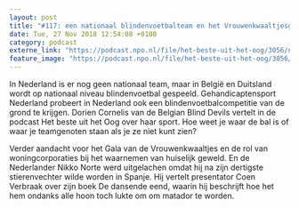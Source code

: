 ```yaml
---
layout: post
title: "#117: een nationaal blindenvoetbalteam en het Vrouwenkwaaltjesgala"
date: Tue, 27 Nov 2018 12:54:08 +0100
category: podcast
externe_link: "https://podcast.npo.nl/file/het-beste-uit-het-oog/3056/nporadio1_het-beste-uit-het-oog_20181127_117-een-nationaal-blindenvoetbalteam-en-het-vrouwenkwaaltjesgala.mp3"
feature_image: "https://podcast.npo.nl/file/het-beste-uit-het-oog/3056/nporadio1_het-beste-uit-het-oog_20181127_117-een-nationaal-blindenvoetbalteam-en-het-vrouwenkwaaltjesgala.mp3"
---
```


In Nederland is er nog geen nationaal team, maar in België en Duitsland wordt op nationaal niveau blindenvoetbal gespeeld. Gehandicaptensport Nederland probeert in Nederland ook een blindenvoetbalcompetitie van de grond te krijgen. Dorien Cornelis van de Belgian Blind Devils vertelt in de podcast Het beste uit het Oog over haar sport. Hoe weet je waar de bal is of waar je teamgenoten staan als je ze niet kunt zien?
 
 Verder aandacht voor het Gala van de Vrouwenkwaaltjes en de rol van woningcorporaties bij het waarnemen van huiselijk geweld. En de Nederlander Nikko Norte werd uitgelachen omdat hij na zijn dertigste stierenvechter wilde worden in Spanje. Hij vertelt presentator Coen Verbraak over zijn boek De dansende eend, waarin hij beschrijft hoe het hem ondanks alle hoon toch lukte om om matador te worden.
